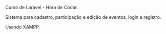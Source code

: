 <p>Curso de Laravel - Hora de Codar.</p>
<p>Sistema para cadastro, participação e edição de eventos, login e registro.</p>
<p>Usando XAMPP.</p>
